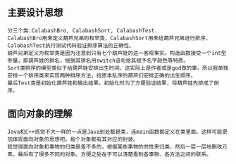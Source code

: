 ## 主要设计思想
	分三个类:CalabashBro, CalabashSort, CalabashTest.
	CalabashBro用来定义葫芦兄弟的枚举类，CalabashSort用来给葫芦兄弟进行排序，CalabashTest执行测试代码验证排序算法的正确性。
	葫芦兄弟定义为枚举类是因为注意到只有七个葫芦娃的这一客观事实。构造函数接受一个int型参量，即葫芦娃的排名，根据其排名用switch语句给其赋予名字颜色等特质。
	Sort类排序的模型类似于给葫芦娃安排出生时间，这实际上是作者或是god做的事，所以我单独安排一个排序类来实现两种排序方法，给原本乱序的葫芦们安排正确的出生顺序。
	最后Test类是初始化葫芦娃和输出结果。初始化时为了方便验证结果，将葫芦娃先排成了倒序。
## 面向对象的理解
	Java和C++感觉不大一样的一点是Java到处都是类，连main函数都定义在类里面。这样可能更加体现面向对象的思想吧。每个对象都有其对应的封装。
	我觉得面向对象和事物的归类是差不多的，根据某些事物的共性来归类，然后一层一层地删改元素，最后有了很多不同的对象。方便之处在于可以清楚看到各事物、各方法之间的联系。

